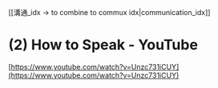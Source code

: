 [[溝通_idx -> to combine to commux idx|communication_idx]]

# (2) How to Speak - YouTube
[https://www.youtube.com/watch?v=Unzc731iCUY](https://www.youtube.com/watch?v=Unzc731iCUY) 